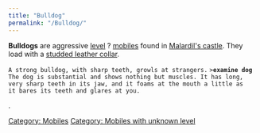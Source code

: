 ```yaml
---
title: "Bulldog"
permalink: "/Bulldog/"
---
```


**Bulldogs** are aggressive [level](level "wikilink") ?
[mobiles](mobile "wikilink") found in [Malardil's
castle](Malardil's_castle "wikilink"). They load with a [studded leather
collar](studded_leather_collar "wikilink").

`A strong bulldog, with sharp teeth, growls at strangers.`
`>`**`examine dog`**
`The dog is substantial and shows nothing but muscles. It has long,`
`very sharp teeth in its jaw, and it foams at the mouth a little as`
`it bares its teeth and glares at you.`

.

[Category: Mobiles](Category:_Mobiles "wikilink") [Category: Mobiles
with unknown level](Category:_Mobiles_with_unknown_level "wikilink")